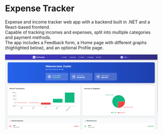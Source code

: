 ﻿# Expense Tracker

Expense and income tracker web app with a backend built in .NET and a React-based frontend. \
Capable of tracking incomes and expenses, split into multiple categories and payment methods. \
The app includes a Feedback form, a Home page with different graphs (highlighted below), and an optional Profile page.

![Home Page Screenshot](https://github.com/costinbc/expense_tracker/blob/main/reactfrontend/src/assets/Homepage.png?raw=true)
